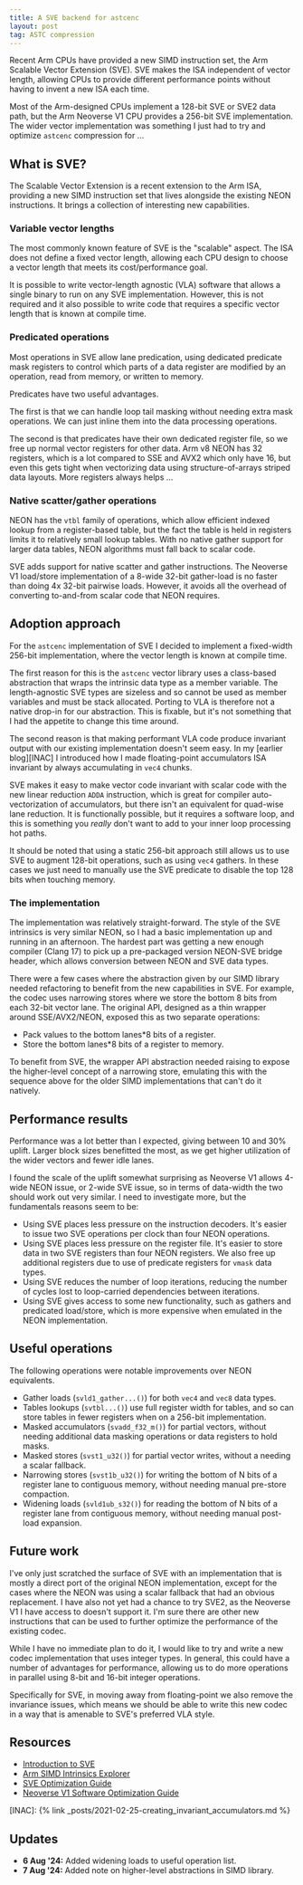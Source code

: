```yaml
---
title: A SVE backend for astcenc
layout: post
tag: ASTC compression
---
```


Recent Arm CPUs have provided a new SIMD instruction set, the Arm Scalable
Vector Extension (SVE). SVE makes the ISA independent of vector length,
allowing CPUs to provide different performance points without having to invent
a new ISA each time.

Most of the Arm-designed CPUs implement a 128-bit SVE or SVE2 data path, but
the Arm Neoverse V1 CPU provides a 256-bit SVE implementation. The wider
vector implementation was something I just had to try and optimize `astcenc`
compression for ...

## What is SVE?

The Scalable Vector Extension is a recent extension to the Arm ISA, providing
a new SIMD instruction set that lives alongside the existing NEON instructions.
It brings a collection of interesting new capabilities.

### Variable vector lengths

The most commonly known feature of SVE is the "scalable" aspect. The ISA does
not define a fixed vector length, allowing each CPU design to choose a vector
length that meets its cost/performance goal.

It is possible to write vector-length agnostic (VLA) software that allows a
single binary to run on any SVE implementation. However, this is not required
and it also possible to write code that requires a specific vector length
that is known at compile time.

### Predicated operations

Most operations in SVE allow lane predication, using dedicated predicate mask
registers to control which parts of a data register are modified by an
operation, read from memory, or written to memory.

Predicates have two useful advantages.

The first is that we can handle loop tail masking without needing extra mask
operations. We can just inline them into the data processing operations.

The second is that predicates have their own dedicated register file, so we
free up normal vector registers for other data. Arm v8 NEON has 32 registers,
which is a lot compared to SSE and AVX2 which only have 16, but even this
gets tight when vectorizing data using structure-of-arrays striped data layouts.
More registers always helps ...

### Native scatter/gather operations

NEON has the `vtbl` family of operations, which allow efficient indexed lookup
from a register-based table, but the fact the table is held in registers limits
it to relatively small lookup tables. With no native gather support for larger
data tables, NEON algorithms must fall back to scalar code.

SVE adds support for native scatter and gather instructions. The Neoverse V1
load/store implementation of a 8-wide 32-bit gather-load is no faster than
doing 4x 32-bit pairwise loads. However, it avoids all the overhead of
converting to-and-from scalar code that NEON requires.

## Adoption approach

For the `astcenc` implementation of SVE I decided to implement a fixed-width
256-bit implementation, where the vector length is known at compile time.

The first reason for this is the `astcenc` vector library uses a class-based
abstraction that wraps the intrinsic data type as a member variable. The
length-agnostic SVE types are sizeless and so cannot be used as member
variables and must be stack allocated. Porting to VLA is therefore not a native
drop-in for our abstraction. This is fixable, but it's not something that I had
the appetite to change this time around.

The second reason is that making performant VLA code produce invariant output
with our existing implementation doesn't seem easy. In my [earlier blog][INAC]
I introduced how I made floating-point accumulators ISA invariant by always
accumulating in `vec4` chunks.

SVE makes it easy to make vector code invariant with scalar code with the new
linear reduction `ADDA` instruction, which is great for compiler
auto-vectorization of accumulators, but there isn't an equivalent for quad-wise
lane reduction. It is functionally possible, but it requires a software loop,
and this is something you _really_ don't want to add to your inner loop
processing hot paths.

It should be noted that using a static 256-bit approach still allows us to use
SVE to augment 128-bit operations, such as using `vec4` gathers. In these cases
we just need to manually use the SVE predicate to disable the top 128 bits
when touching memory.

### The implementation

The implementation was relatively straight-forward. The style of the SVE
intrinsics is very similar NEON, so I had a basic implementation up and running
in an afternoon. The hardest part was getting a new enough compiler (Clang 17)
to pick up a pre-packaged version NEON-SVE bridge header, which allows
conversion between NEON and SVE data types.

There were a few cases where the abstraction given by our SIMD library needed
refactoring to benefit from the new capabilities in SVE. For example, the
codec uses narrowing stores where we store the bottom 8 bits from each
32-bit vector lane. The original API, designed as a thin wrapper around
SSE/AVX2/NEON, exposed this as two separate operations:

* Pack values to the bottom lanes*8 bits of a register.
* Store the bottom lanes*8 bits of a register to memory.

To benefit from SVE, the wrapper API abstraction needed raising to expose
the higher-level concept of a narrowing store, emulating this with the
sequence above for the older SIMD implementations that can't do it natively.

## Performance results

Performance was a lot better than I expected, giving between 10 and 30% uplift.
Larger block sizes benefitted the most, as we get higher utilization of the
wider vectors and fewer idle lanes.

I found the scale of the uplift somewhat surprising as Neoverse V1 allows
4-wide NEON issue, or 2-wide SVE issue, so in terms of data-width the two
should work out very similar. I need to investigate more, but the fundamentals
reasons seem to be:

* Using SVE places less pressure on the instruction decoders. It's easier to
  issue two SVE operations per clock than four NEON operations.
* Using SVE places less pressure on the register file. It's easier to store
  data in two SVE registers than four NEON registers. We also free up additional
  registers due to use of predicate registers for `vmask` data types.
* Using SVE reduces the number of loop iterations, reducing the number of cycles
  lost to loop-carried dependencies between iterations.
* Using SVE gives access to some new functionality, such as gathers and
  predicated load/store, which is more expensive when emulated in the NEON
  implementation.

## Useful operations

The following operations were notable improvements over NEON equivalents.

* Gather loads (`svld1_gather...()`) for both `vec4` and `vec8` data types.
* Tables lookups (`svtbl...()`) use full register width for tables, and
  so can store tables in fewer registers when on a 256-bit implementation.
* Masked accumulators (`svadd_f32_m()`) for partial vectors, without needing
  additional data masking operations or data registers to hold masks.
* Masked stores (`svst1_u32()`) for partial vector writes, without a needing a
  scalar fallback.
* Narrowing stores (`svst1b_u32()`) for writing the bottom of N bits of a
  register lane to contiguous memory, without needing manual pre-store
  compaction.
* Widening loads (`svld1ub_s32()`) for reading the bottom of N bits of a
  register lane from contiguous memory, without needing manual post-load
  expansion.

## Future work

I've only just scratched the surface of SVE with an implementation that is
mostly a direct port of the original NEON implementation, except for the cases
where the NEON was using a scalar fallback that had an obvious replacement. I
have also not yet had a chance to try SVE2, as the Neoverse V1 I have access to
doesn't support it. I'm sure there are other new instructions that can be used
to further optimize the performance of the existing codec.

While I have no immediate plan to do it, I would like to try and write a
new codec implementation that uses integer types. In general, this could have a
number of advantages for performance, allowing us to do more operations in
parallel using 8-bit and 16-bit integer operations.

Specifically for SVE, in moving away from floating-point we also remove the
invariance issues, which means we should be able to write this new codec in a
way that is amenable to SVE's preferred VLA style.

## Resources

* [Introduction to SVE][SVIG]
* [Arm SIMD Intrinsics Explorer][AIEX]
* [SVE Optimization Guide][SVOG]
* [Neoverse V1 Software Optimization Guide][V1OG]

[AIEX]: https://developer.arm.com/architectures/instruction-sets/intrinsics/
[SVIG]: https://developer.arm.com/documentation/102476/latest/
[SVOG]: https://developer.arm.com/documentation/102699/latest/
[V1OG]: https://developer.arm.com/documentation/109897/latest/

[INAC]: {% link _posts/2021-02-25-creating_invariant_accumulators.md %}

## Updates

* **6 Aug '24:** Added widening loads to useful operation list.
* **7 Aug '24:** Added note on higher-level abstractions in SIMD library.
